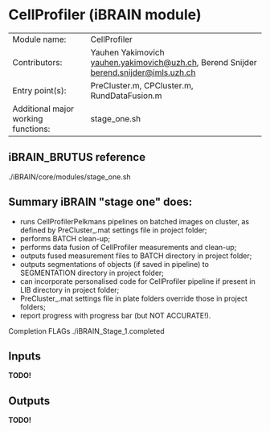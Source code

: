 # CellProfiler (iBRAIN module)

|||
|---|---|
| Module name: | CellProfiler |
| Contributors: | Yauhen Yakimovich <yauhen.yakimovich@uzh.ch>, Berend Snijder <berend.snijder@imls.uzh.ch> |
| Entry point(s): | PreCluster.m, CPCluster.m, RundDataFusion.m |
| Additional major working functions: | stage_one.sh |


## iBRAIN_BRUTUS reference 

 ./iBRAIN/core/modules/stage_one.sh

## Summary iBRAIN "stage one" does:
- runs CellProfilerPelkmans pipelines on batched images on cluster, as defined by PreCluster_.mat settings file in project folder;
- performs BATCH clean-up;
- performs data fusion of CellProfiler measurements and clean-up;
- outputs fused measurement files to BATCH directory in project folder;
- outputs segmentations of objects (if saved in pipeline) to SEGMENTATION directory in project folder;
- can incorporate personalised code for CellProfiler pipeline if present in LIB directory in project folder;
- PreCluster_.mat settings file in plate folders override those in project folders;
- report progress with progress bar (but NOT ACCURATE!).

Completion FLAGs
./iBRAIN_Stage_1.completed

## Inputs

**TODO!**

## Outputs

**TODO!**
